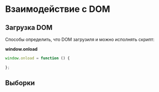 # Взаимодействие с DOM

## Загрузка DOM

Способы определить, что DOM загрузиля и можно исполнять скрипт:

**window.onload**

``` javascript
window.onload = function () {
	
};
```

## Выборки

